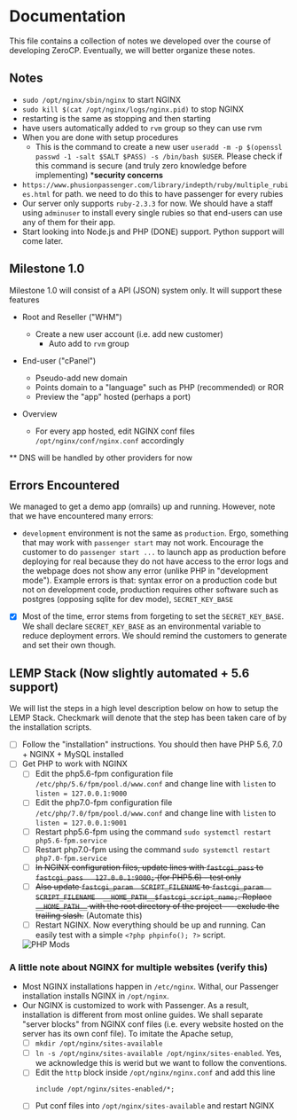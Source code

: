 Documentation
=============
This file contains a collection of notes we developed over the course of developing ZeroCP. Eventually, we will better organize these notes.

Notes
-----
- `sudo /opt/nginx/sbin/nginx` to start NGINX
- `sudo kill $(cat /opt/nginx/logs/nginx.pid)` to stop NGINX
- restarting is the same as stopping and then starting
- have users automatically added to `rvm` group so they can use rvm
- When you are done with setup procedures
  - This is the command to create a new user `useradd -m -p $(openssl passwd -1 -salt $SALT $PASS) -s /bin/bash $USER`. Please check if this command is secure (and truly zero knowledge before implementing) ***security concerns**
- `https://www.phusionpassenger.com/library/indepth/ruby/multiple_rubies.html` for path. we need to do this to have passenger for every rubies
- Our server only supports `ruby-2.3.3` for now. We should have a staff using `adminuser` to install every single rubies so that end-users can use any of them for their app.
- Start looking into Node.js and PHP (DONE) support. Python support will come later.

Milestone 1.0
-------------
Milestone 1.0 will consist of a API (JSON) system only. It will support these features
- Root and Reseller ("WHM")
  - Create a new user account (i.e. add new customer)
    - Auto add to `rvm` group
- End-user ("cPanel")
  - Pseudo-add new domain
  - Points domain to a "language" such as PHP (recommended) or ROR
  - Preview the "app" hosted (perhaps a port)
  
- Overview
  - For every app hosted, edit NGINX conf files `/opt/nginx/conf/nginx.conf` accordingly
  
** DNS will be handled by other providers for now

Errors Encountered
------------------
We managed to get a demo app (omrails) up and running. However, note that we have encountered many errors:
- `development` environment is not the same as `production`. Ergo, something that may work with `passenger start` may not work. Encourage the customer to do `passenger start ...` to launch app as production before deploying for real because they do not have access to the error logs and the webpage does not show any error (unlike PHP in "development mode"). Example errors is that: syntax error on a production code but not on development code, production requires other software such as postgres (opposing sqlite for dev mode), `SECRET_KEY_BASE`
- [X] Most of the time, error stems from forgeting to set the `SECRET_KEY_BASE`. We shall declare `SECRET_KEY_BASE` as an environmental variable to reduce deployment errors. We should remind the customers to generate and set their own though.

LEMP Stack (Now slightly automated + 5.6 support)
-------------------------------------------------
We will list the steps in a high level description below on how to setup the LEMP Stack. Checkmark will denote that the step has been taken care of by the installation scripts.

- [ ] Follow the "installation" instructions. You should then have PHP 5.6, 7.0 + NGINX + MySQL installed
- [ ] Get PHP to work with NGINX
  - [ ] Edit the php5.6-fpm configuration file `/etc/php/5.6/fpm/pool.d/www.conf` and change line with `listen` to `listen = 127.0.0.1:9000`
  - [ ] Edit the php7.0-fpm configuration file `/etc/php/7.0/fpm/pool.d/www.conf` and change line with `listen` to `listen = 127.0.0.1:9001`
  - [ ] Restart php5.6-fpm using the command `sudo systemctl restart php5.6-fpm.service`
  - [ ] Restart php7.0-fpm using the command `sudo systemctl restart php7.0-fpm.service`
  - [ ] ~~In NGINX configuration files, update lines with `fastcgi_pass` to `fastcgi_pass   127.0.0.1:9000;` (for PHP5.6) - test only~~
  - [ ] ~~Also update `fastcgi_param  SCRIPT_FILENAME` to `fastcgi_param  SCRIPT_FILENAME  __HOME_PATH__$fastcgi_script_name;`. Replace `__HOME_PATH__` with the root directory of the project --- exclude the trailing slash.~~ (Automate this)
  - [ ] Restart NGINX. Now everything should be up and running. Can easily test with a simple `<?php phpinfo(); ?>` script.
  
  ![PHP Mods](https://raw.githubusercontent.com/kkhuong/ZeroCP/master/doc/php_essentials.png)

### A little note about NGINX for multiple websites (verify this)

- Most NGINX installations happen in `/etc/nginx`. Withal, our Passenger installation installs NGINX in `/opt/nginx`.
- Our NGINX is customized to work with Passenger. As a result, installation is different from most online guides. We shall separate "server blocks" from NGINX conf files (i.e. every website hosted on the server has its own conf file). To imitate the Apache setup,
  - [ ] `mkdir /opt/nginx/sites-available`
  - [ ] `ln -s /opt/nginx/sites-available /opt/nginx/sites-enabled`. Yes, we acknowledge this is werid but we want to follow the conventions.
  - [ ] Edit the `http` block inside `/opt/nginx/nginx.conf` and add this line
    ```
    include /opt/nginx/sites-enabled/*;
    ```
  - [ ] Put conf files into `/opt/nginx/sites-available` and restart NGINX

